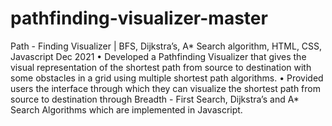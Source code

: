 # pathfinding-visualizer-master
Path - Finding Visualizer | BFS, Dijkstra’s, A* Search algorithm, HTML, CSS, Javascript Dec 2021
• Developed a Pathfinding Visualizer that gives the visual representation of the shortest path from source to destination
with some obstacles in a grid using multiple shortest path algorithms.
• Provided users the interface through which they can visualize the shortest path from source to destination through
Breadth - First Search, Dijkstra’s and A* Search Algorithms which are implemented in Javascript.
